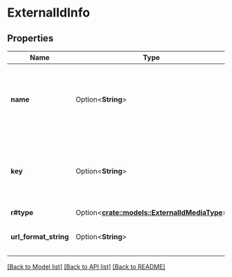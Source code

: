 # ExternalIdInfo

## Properties

Name | Type | Description | Notes
------------ | ------------- | ------------- | -------------
**name** | Option<**String**> | Gets or sets the display name of the external id provider (IE: IMDB, MusicBrainz, etc). | [optional]
**key** | Option<**String**> | Gets or sets the unique key for this id. This key should be unique across all providers. | [optional]
**r#type** | Option<[**crate::models::ExternalIdMediaType**](ExternalIdMediaType.md)> |  | [optional]
**url_format_string** | Option<**String**> | Gets or sets the URL format string. | [optional]

[[Back to Model list]](../README.md#documentation-for-models) [[Back to API list]](../README.md#documentation-for-api-endpoints) [[Back to README]](../README.md)


